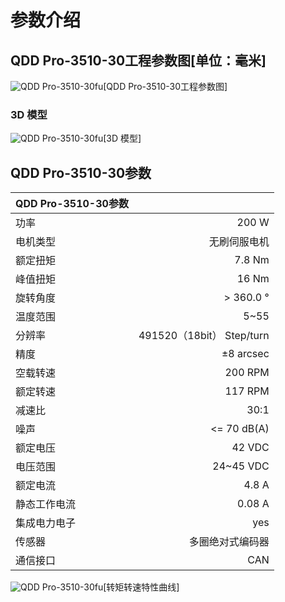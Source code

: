 # 参数介绍 
## QDD Pro-3510-30工程参数图[单位：毫米]
![QDD Pro-3510-30fu](   )[QDD Pro-3510-30工程参数图]
### 3D 模型
![QDD Pro-3510-30fu](   )[3D 模型]




## QDD Pro-3510-30参数

| QDD Pro-3510-30参数|   |     
| --------   | -----:  |
| 功率	|200 W| 
| 电机类型	|无刷伺服电机|
| 额定扭矩|	7.8 Nm|
| 峰值扭矩|	16 Nm|
| 旋转角度	|> 360.0 °|
| 温度范围	|5~55 |
| 分辨率	|491520（18bit） Step/turn|
| 精度	|±8 arcsec|
| 空载转速|	200 RPM|
| 额定转速|	117 RPM|
| 减速比	|30:1|
| 噪声	|<= 70 dB(A)|
| 额定电压	|42 VDC|
| 电压范围	|24~45 VDC|
| 额定电流|4.8 A|
| 静态工作电流	|0.08 A|
| 集成电力电子|	yes|
| 传感器|	多圈绝对式编码器|
| 通信接口	|CAN|



![QDD Pro-3510-30fu](   )[转矩转速特性曲线]

